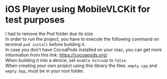 # iOS Player using MobileVLCKit for test purposes

I had to remove the Pod folder due its size.<br>
In order to run the project, you have to execute the following command on terminal `pod install` before building it.<br>
In case you don't have CocoaPods installed on your mac, you can get more information from this link: https://cocoapods.org/ <br>
When building it into a device, set `enable bitcode` to `false`. <br>
When creating your own project using this library the files: `empty.cpp` and `empty.hpp`, must be in your root folder.

